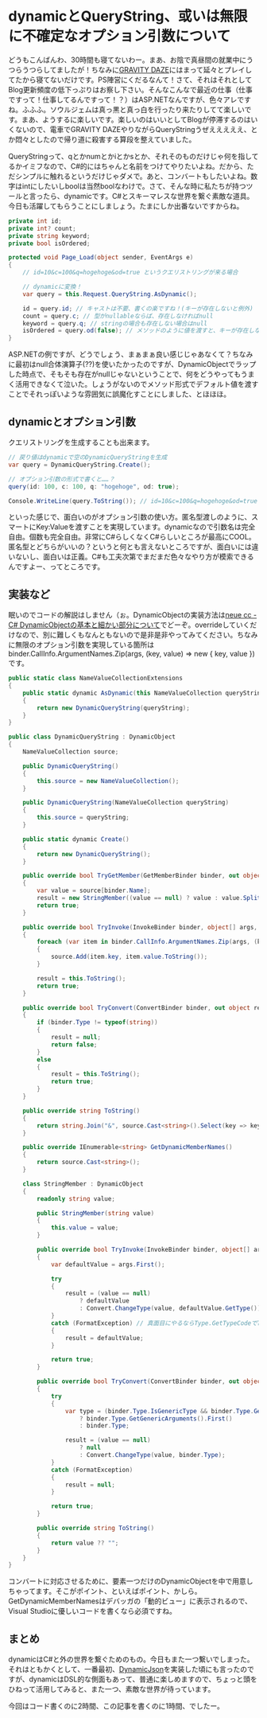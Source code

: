 # dynamicとQueryString、或いは無限に不確定なオプション引数について

どうもこんばんわ、30時間も寝てないわー。まあ、お陰で真昼間の就業中にうつらうつらしてましたが！ちなみに[GRAVITY DAZE](http://www.jp.playstation.com/scej/title/gravitydaze/)にはまって延々とプレイしてたから寝てないだけです。PS陣営にくだるなんて！さて、それはそれとしてBlog更新頻度の低下っぷりはお察し下さい。そんなこんなで最近の仕事（仕事ですって！仕事してるんですって！？）はASP.NETなんですが、色々アレですね。ふふふ。ソウルジェムは真っ黒と真っ白を行ったり来たりしてて楽しいです。まあ、ようするに楽しいです。楽しいのはいいとしてBlogが停滞するのはいくないので、電車でGRAVITY DAZEやりながらQueryStringうぜえええええ、とか悶々としたので帰り道に殺害する算段を整えていました。

QueryStringって、qとかnumとかiとかsとか、それそのものだけじゃ何を指してるかイミフなので、C#的にはちゃんと名前をつけてやりたいよね。だから、ただシンプルに触れるというだけじゃダメで。あと、コンバートもしたいよね。数字はintにしたいしboolは当然boolなわけで。さて、そんな時に私たちが持つツールと言ったら、dynamicです。C#とスキーマレスな世界を繋ぐ素敵な道具。今日も活躍してもらうことにしましょう。たまにしか出番ないですからね。

```csharp
private int id;
private int? count;
private string keyword;
private bool isOrdered;

protected void Page_Load(object sender, EventArgs e)
{
    // id=10&c=100&q=hogehoge&od=true というクエリストリングが来る場合

    // dynamicに変換！
    var query = this.Request.QueryString.AsDynamic();

    id = query.id; // キャストは不要、書くの楽ですね！(キーが存在しないと例外)
    count = query.c; // 型がnullableならば、存在しなければnull
    keyword = query.q; // stringの場合も存在しない場合はnull
    isOrdered = query.od(false); // メソッドのように値を渡すと、キーが存在しない場合のデフォルト値になる
}
```

ASP.NETの例ですが、どうでしょう、まぁまぁ良い感じじゃあなくて？ちなみに最初はnull合体演算子(??)を使いたかったのですが、DynamicObjectでラップした時点で、そもそも存在がnullじゃないということで、何をどうやってもうまく活用できなくて泣いた。しょうがないのでメソッド形式でデフォルト値を渡すことでそれっぽいような雰囲気に誤魔化すことにしました、とほほほ。

dynamicとオプション引数
---
クエリストリングを生成することも出来ます。

```csharp
// 戻り値はdynamicで空のDynamicQueryStringを生成
var query = DynamicQueryString.Create();

// オプション引数の形式で書くと……？
query(id: 100, c: 100, q: "hogehoge", od: true);

Console.WriteLine(query.ToString()); // id=10&c=100&q=hogehoge&od=true
```

といった感じで、面白いのがオプション引数の使い方。匿名型渡しのように、スマートにKey:Valueを渡すことを実現しています。dynamicなので引数名は完全自由。個数も完全自由。非常にC#らしくなくC#らしいところが最高にCOOL。匿名型とどちらがいいの？というと何とも言えないところですが、面白いには違いないし、面白いは正義。C#も工夫次第でまだまだ色々なやり方が模索できるんですよー、ってところです。

実装など
---
眠いのでコードの解説はしません（ぉ。DynamicObjectの実装方法は[neue cc - C# DynamicObjectの基本と細かい部分について](http://neue.cc/2010/05/06_257.html)でどーぞ。overrideしていくだけなので、別に難しくもなんともないので是非是非やってみてください。ちなみに無限のオプション引数を実現している箇所は binder.CallInfo.ArgumentNames.Zip(args, (key, value) => new { key, value }) です。

```csharp
public static class NameValueCollectionExtensions
{
    public static dynamic AsDynamic(this NameValueCollection queryString)
    {
        return new DynamicQueryString(queryString);
    }
}

public class DynamicQueryString : DynamicObject
{
    NameValueCollection source;

    public DynamicQueryString()
    {
        this.source = new NameValueCollection();
    }

    public DynamicQueryString(NameValueCollection queryString)
    {
        this.source = queryString;
    }

    public static dynamic Create()
    {
        return new DynamicQueryString();
    }

    public override bool TryGetMember(GetMemberBinder binder, out object result)
    {
        var value = source[binder.Name];
        result = new StringMember((value == null) ? value : value.Split(',').FirstOrDefault());
        return true;
    }

    public override bool TryInvoke(InvokeBinder binder, object[] args, out object result)
    {
        foreach (var item in binder.CallInfo.ArgumentNames.Zip(args, (key, value) => new { key, value }))
        {
            source.Add(item.key, item.value.ToString());
        }

        result = this.ToString();
        return true;
    }

    public override bool TryConvert(ConvertBinder binder, out object result)
    {
        if (binder.Type != typeof(string))
        {
            result = null;
            return false;
        }
        else
        {
            result = this.ToString();
            return true;
        }
    }

    public override string ToString()
    {
        return string.Join("&", source.Cast<string>().Select(key => key + "=" + source[key]));
    }

    public override IEnumerable<string> GetDynamicMemberNames()
    {
        return source.Cast<string>();
    }

    class StringMember : DynamicObject
    {
        readonly string value;

        public StringMember(string value)
        {
            this.value = value;
        }

        public override bool TryInvoke(InvokeBinder binder, object[] args, out object result)
        {
            var defaultValue = args.First();

            try
            {
                result = (value == null)
                    ? defaultValue
                    : Convert.ChangeType(value, defaultValue.GetType());
            }
            catch (FormatException) // 真面目にやるならType.GetTypeCodeでTypeを分けて、例外キャッチじゃなくてTryParseのほうがいいかな？
            {
                result = defaultValue;
            }

            return true;
        }

        public override bool TryConvert(ConvertBinder binder, out object result)
        {
            try
            {
                var type = (binder.Type.IsGenericType && binder.Type.GetGenericTypeDefinition() == typeof(Nullable<>))
                    ? binder.Type.GetGenericArguments().First()
                    : binder.Type;

                result = (value == null)
                    ? null
                    : Convert.ChangeType(value, binder.Type);
            }
            catch (FormatException)
            {
                result = null;
            }

            return true;
        }

        public override string ToString()
        {
            return value ?? "";
        }
    }
}
```

コンバートに対応させるために、要素一つだけのDynamicObjectを中で用意しちゃってます。そこがポイント、といえばポイント、かしら。GetDynamicMemberNamesはデバッガの「動的ビュー」に表示されるので、Visual Studioに優しいコードを書くなら必須ですね。

まとめ
---
dynamicはC#と外の世界を繋ぐためのもの。今日もまた一つ繋いでしまった。それはともかくとして、一番最初、[DynamicJson](http://dynamicjson.codeplex.com/)を実装した頃にも言ったのですが、dynamicはDSL的な側面もあって、普通に楽しめますので、ちょっと頭をひねって活用してみると、また一つ、素敵な世界が待っています。

今回はコード書くのに2時間、この記事を書くのに1時間、でしたー。